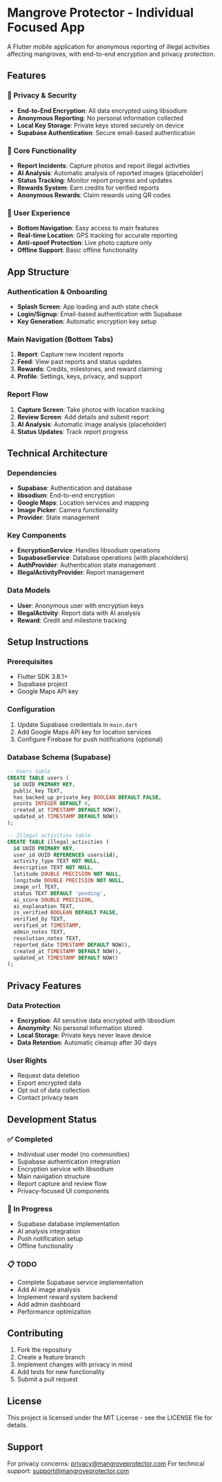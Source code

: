 # Mangrove Protector - Individual Focused App

A Flutter mobile application for anonymous reporting of illegal activities affecting mangroves, with end-to-end encryption and privacy protection.

## Features

### 🔐 Privacy & Security
- **End-to-End Encryption**: All data encrypted using libsodium
- **Anonymous Reporting**: No personal information collected
- **Local Key Storage**: Private keys stored securely on device
- **Supabase Authentication**: Secure email-based authentication

### 📱 Core Functionality
- **Report Incidents**: Capture photos and report illegal activities
- **AI Analysis**: Automatic analysis of reported images (placeholder)
- **Status Tracking**: Monitor report progress and updates
- **Rewards System**: Earn credits for verified reports
- **Anonymous Rewards**: Claim rewards using QR codes

### 🎯 User Experience
- **Bottom Navigation**: Easy access to main features
- **Real-time Location**: GPS tracking for accurate reporting
- **Anti-spoof Protection**: Live photo capture only
- **Offline Support**: Basic offline functionality

## App Structure

### Authentication & Onboarding
- **Splash Screen**: App loading and auth state check
- **Login/Signup**: Email-based authentication with Supabase
- **Key Generation**: Automatic encryption key setup

### Main Navigation (Bottom Tabs)
1. **Report**: Capture new incident reports
2. **Feed**: View past reports and status updates
3. **Rewards**: Credits, milestones, and reward claiming
4. **Profile**: Settings, keys, privacy, and support

### Report Flow
1. **Capture Screen**: Take photos with location tracking
2. **Review Screen**: Add details and submit report
3. **AI Analysis**: Automatic image analysis (placeholder)
4. **Status Updates**: Track report progress

## Technical Architecture

### Dependencies
- **Supabase**: Authentication and database
- **libsodium**: End-to-end encryption
- **Google Maps**: Location services and mapping
- **Image Picker**: Camera functionality
- **Provider**: State management

### Key Components
- **EncryptionService**: Handles libsodium operations
- **SupabaseService**: Database operations (with placeholders)
- **AuthProvider**: Authentication state management
- **IllegalActivityProvider**: Report management

### Data Models
- **User**: Anonymous user with encryption keys
- **IllegalActivity**: Report data with AI analysis
- **Reward**: Credit and milestone tracking

## Setup Instructions

### Prerequisites
- Flutter SDK 3.8.1+
- Supabase project
- Google Maps API key

### Configuration
1. Update Supabase credentials in `main.dart`
2. Add Google Maps API key for location services
3. Configure Firebase for push notifications (optional)

### Database Schema (Supabase)
```sql
-- Users table
CREATE TABLE users (
  id UUID PRIMARY KEY,
  public_key TEXT,
  has_backed_up_private_key BOOLEAN DEFAULT FALSE,
  points INTEGER DEFAULT 0,
  created_at TIMESTAMP DEFAULT NOW(),
  updated_at TIMESTAMP DEFAULT NOW()
);

-- Illegal activities table
CREATE TABLE illegal_activities (
  id UUID PRIMARY KEY,
  user_id UUID REFERENCES users(id),
  activity_type TEXT NOT NULL,
  description TEXT NOT NULL,
  latitude DOUBLE PRECISION NOT NULL,
  longitude DOUBLE PRECISION NOT NULL,
  image_url TEXT,
  status TEXT DEFAULT 'pending',
  ai_score DOUBLE PRECISION,
  ai_explanation TEXT,
  is_verified BOOLEAN DEFAULT FALSE,
  verified_by TEXT,
  verified_at TIMESTAMP,
  admin_notes TEXT,
  resolution_notes TEXT,
  reported_date TIMESTAMP DEFAULT NOW(),
  created_at TIMESTAMP DEFAULT NOW(),
  updated_at TIMESTAMP DEFAULT NOW()
);
```

## Privacy Features

### Data Protection
- **Encryption**: All sensitive data encrypted with libsodium
- **Anonymity**: No personal information stored
- **Local Storage**: Private keys never leave device
- **Data Retention**: Automatic cleanup after 30 days

### User Rights
- Request data deletion
- Export encrypted data
- Opt out of data collection
- Contact privacy team

## Development Status

### ✅ Completed
- Individual user model (no communities)
- Supabase authentication integration
- Encryption service with libsodium
- Main navigation structure
- Report capture and review flow
- Privacy-focused UI components

### 🔄 In Progress
- Supabase database implementation
- AI analysis integration
- Push notification setup
- Offline functionality

### 📋 TODO
- Complete Supabase service implementation
- Add AI image analysis
- Implement reward system backend
- Add admin dashboard
- Performance optimization

## Contributing

1. Fork the repository
2. Create a feature branch
3. Implement changes with privacy in mind
4. Add tests for new functionality
5. Submit a pull request

## License

This project is licensed under the MIT License - see the LICENSE file for details.

## Support

For privacy concerns: privacy@mangroveprotector.com
For technical support: support@mangroveprotector.com